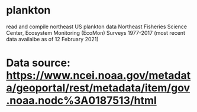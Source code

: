 # plankton
read and compile northeast US plankton data
Northeast Fisheries Science Center, Ecosystem Monitoring (EcoMon) Surveys
1977-2017 (most recent data availalbe as of 12 February 2021)
# Data source: https://www.ncei.noaa.gov/metadata/geoportal/rest/metadata/item/gov.noaa.nodc%3A0187513/html

